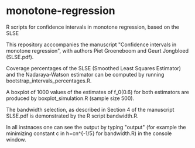 # monotone-regression
R scripts for confidence intervals in monotone regression, based on the SLSE

This repository acccompanies the manuscript "Confidence intervals in monotone regression", with authors Piet Groeneboom and Geurt Jongbloed (SLSE.pdf).

Coverage percentages of the SLSE (Smoothed Least Squares Estimator) and the Nadaraya-Watson estimator can be computed by running bootstrap_intervals_percentages.R.

A boxplot of 1000 values of the estimates of f_0(0.6) for both estimators are produced by boxplot_simulation.R (sample size 500).

The bandwidth selection, as described in Section 4 of the manuscript SLSE.pdf is demonstrated by the R script bandwidth.R.

In all instnaces one can see the output by typing "output" (for example the minimizing constant c in h=cn^{-1/5} for bandwidth.R) in the console window.
